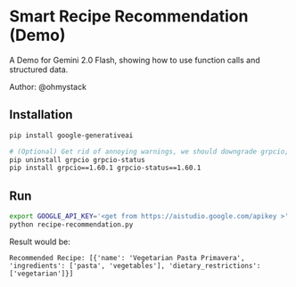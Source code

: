 # Smart Recipe Recommendation (Demo)

A Demo for Gemini 2.0 Flash, showing how to use function calls and structured data.

Author: @ohmystack

## Installation

```bash
pip install google-generativeai

# (Optional) Get rid of annoying warnings, we should downgrade grpcio, which will be fixed in the future
pip uninstall grpcio grpcio-status
pip install grpcio==1.60.1 grpcio-status==1.60.1
```

## Run

```bash
export GOOGLE_API_KEY='<get from https://aistudio.google.com/apikey >'
python recipe-recommendation.py
```

Result would be:

```
Recommended Recipe: [{'name': 'Vegetarian Pasta Primavera', 'ingredients': ['pasta', 'vegetables'], 'dietary_restrictions': ['vegetarian']}]
```

